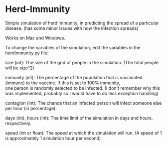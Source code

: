 # Herd-Immunity
Simple simulation of herd immunity, in predicting the spread of a particular disease. (has some minor issues with how the infection spreads)

Works on Mac and Windows.


To change the variables of the simulation, edit the variables in the herdImmunity.py file:

size (int): The size of the grid of people in the simulation. (The total people will be size^2)

immunity (int): The percentage of the population that is vaccinated (immune) to the vaccine. If this is set to 100% immunity,   
    one person is randomly selected to be infected. (I don't remember why this was implemented, probably so I would have to do 
    less exception handling)
    
contagion (int): The chance that an infected person will infect someone else per hour (in percentage).

days (int), hours (int): The time limit of the simulation in days and hours, respectively.

speed (int or float): The speed at which the simulation will run. (A speed of 1 is approximately 1 simulation hour per second)
